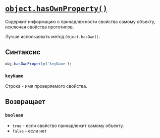 # [`object.hasOwnProperty()`](../index.md)

Содержит информацию о принадлежности свойства самому объекту, исключая свойства прототипов.

Лучше использовать метод `Object.hasOwn()`.

## Синтаксис

```js
obj.hasOwnProperty('keyName');
```

### `keyName`

Строка - имя проверяемого свойства.

## Возвращает

### `boolean`

- `true` - если свойство принадлежит самому объекту.
- `false` - если нет
